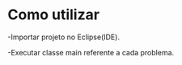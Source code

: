 # Como utilizar

-Importar projeto no Eclipse(IDE).

-Executar classe main referente a cada problema.

